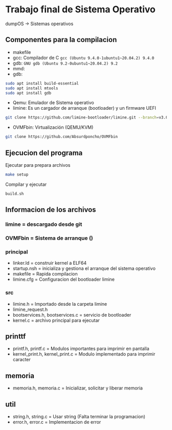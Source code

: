 # Trabajo final de Sistema Operativo
dumpOS -> Sistemas operativos

## Componentes para la compilacion
- makefile
- gcc: Compilador de C `gcc (Ubuntu 9.4.0-1ubuntu1~20.04.2) 9.4.0`
- gdb: `GNU gdb (Ubuntu 9.2-0ubuntu1~20.04.2) 9.2`
- mmd:
- gdb: 
```bash
sudo apt install build-essential
sudo apt install mtools
sudo apt install gdb
```
- Qemu: Emulador de Sistema operativo 
- limine: Es un cargador de arranque (bootloader) y un firmware UEFI 
```bash 
git clone https://github.com/limine-bootloader/limine.git --branch=v3.0-branch-binary --depth=1
```
- OVMFbin: Virtualización (QEMU/KVM)
```bash 
git clone https://github.com/Absurdponcho/OVMFbin
```
## Ejecucion del programa
Ejecutar para prepara archivos 
```bash 
make setup 
```
Compilar y ejecutar
```bash
build.sh
```

## Informacion de los archivos

### limine = descargado desde git 
### OVMFbin = Sistema de arranque ()
### principal
- linker.ld = construir kernel a ELF64 
- startup.nsh = inicializa y gestiona el arranque del sistema operativo
- makefile = Rapida compilacion 
- limine.cfg = Configuracion del bootloader limine
### src 
- limine.h = Importado desde la carpeta limine 
- limine_request.h  
- bootservices.h, bootservices.c  = servicio de bootloader 
- kernel.c = archivo principal para ejecutar
## printtf 
- printf.h, printf.c = Modulos importantes para imprimir en pantalla
- kernel_print.h, kernel_print.c = Modulo implementado para imprimir caracter
## memoria
- memoria.h, memoria.c = Inicializar, solicitar y liberar memoria 
## util
- string.h, string.c = Usar string (Falta terminar la programacion)
- error.h, error.c = Implementacion de error 